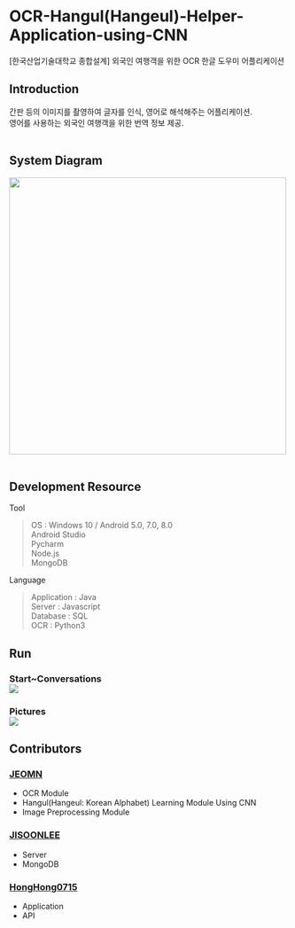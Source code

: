 # OCR-Hangul(Hangeul)-Helper-Application-using-CNN
[한국산업기술대학교 종합설계] 외국인 여행객을 위한 OCR 한글 도우미 어플리케이션

## Introduction
 간판 등의 이미지를 촬영하여 글자를 인식, 영어로 해석해주는 어플리케이션.  
 영어를 사용하는 외국인 여행객을 위한 번역 정보 제공.
 <br>
 <br>
## System Diagram
<img width = 500 src=https://user-images.githubusercontent.com/46081831/104265753-a2bb1600-54d1-11eb-81a8-bd8d86efc1dc.png> <br>
<br>

## Development Resource
Tool <br>
  >OS : Windows 10 / Android 5.0, 7.0, 8.0 <br>
  Android Studio <br>
  Pycharm <br>
  Node.js <br>
  MongoDB <br>
  
Language <br>
  >Application : Java <br>
  Server : Javascript <br>
  Database : SQL <br>
  OCR : Python3 <br>

## Run
<div>
  <h3>Start~Conversations <br>
  <img src="https://user-images.githubusercontent.com/46081831/104111216-bd02c180-5322-11eb-8f06-441ae60316da.gif">
  </h3>
  <h3>Pictures <br>
  <img src="https://user-images.githubusercontent.com/46081831/104111220-c5f39300-5322-11eb-9374-9ed55d8321be.gif">
  </h3>
</div>

## Contributors
### [JEOMN](https://github.com/jeomn/Korean-OCR-Application-using-CNN)
* OCR Module
* Hangul(Hangeul: Korean Alphabet) Learning Module Using CNN
* Image Preprocessing Module

### [JISOONLEE](https://github.com/JISOONLEE/OCR-Korean-Helper-Application-using-CNN)
* Server
* MongoDB

### [HongHong0715](https://github.com/HongHong0715/OCR-Korean-Helper-Application-using-CNN)
* Application
* API
